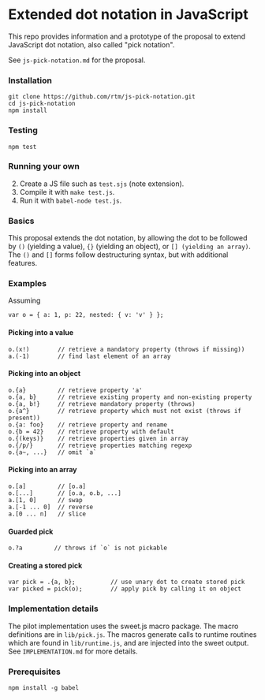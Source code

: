 # Extended dot notation in JavaScript

This repo provides information and a prototype of the proposal to extend JavaScript dot notation,
also called "pick notation".

See `js-pick-notation.md` for the proposal.

### Installation

    git clone https://github.com/rtm/js-pick-notation.git
    cd js-pick-notation
    npm install

### Testing

    npm test

### Running your own

 2. Create a JS file such as `test.sjs` (note extension).
 3. Compile it with `make test.js`.
 4. Run it with `babel-node test.js`.

### Basics

This proposal extends the dot notation,
by allowing the dot to be followed by `()` (yielding a value), `{}` (yielding an object), or `[] (yielding an array)`.
The `()` and `[]` forms follow destructuring syntax,
but with additional features.

### Examples

Assuming

    var o = { a: 1, p: 22, nested: { v: 'v' } };

#### Picking into a value

    o.(x!)        // retrieve a mandatory property (throws if missing))
    a.(-1)        // find last element of an array

#### Picking into an object

    o.{a}         // retrieve property 'a'
    o.{a, b}      // retrieve existing property and non-existing property
    o.{a, b!}     // retrieve mandatory property (throws)
    o.{a^}        // retrieve property which must not exist (throws if present))
    o.{a: foo}    // retrieve property and rename
    o.{b = 42}    // retrieve property with default
    o.{(keys)}    // retrieve properties given in array
    o.{/p/}       // retrieve properties matching regexp
    o.{a~, ...}   // omit `a`

#### Picking into an array

    o.[a]         // [o.a]
    o.[...]       // [o.a, o.b, ...]
    a.[1, 0]      // swap
    a.[-1 ... 0]  // reverse
    a.[0 ... n]   // slice

#### Guarded pick

    o.?a         // throws if `o` is not pickable

#### Creating a stored pick

    var pick = .{a, b};          // use unary dot to create stored pick
    var picked = pick(o);        // apply pick by calling it on object

### Implementation details

The pilot implementation uses the sweet.js macro package.
The macro definitions are in `lib/pick.js`.
The macros generate calls to runtime routines which are found in `lib/runtime.js`,
and are injected into the sweet output.
See `IMPLEMENTATION.md` for more details.

### Prerequisites

    npm install -g babel
